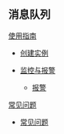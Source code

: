 ## 消息队列

[使用指南]()

  * [创建实例](平台服务/消息队列/使用指南/创建消息队列实例.md)
  * [监控与报警]()

    * [报警](平台服务/消息队列/使用指南/监控与报警/消息队列报警.md)


[常见问题]()

  * [常见问题](平台服务/消息队列/常见问题/消息队列常见问题.md)